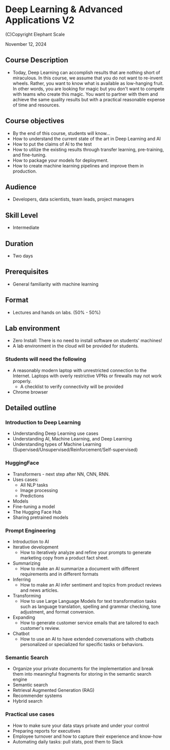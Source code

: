 # Deep Learning & Advanced Applications V2

(C)Copyright Elephant Scale

November 12, 2024

## Course Description

* Today, Deep Learning can accomplish results that are nothing short of miraculous. 
In this course, we assume that you do not want to re-invent wheels. Rather, you want to know what is
available as low-hanging fruit. In other words, you are looking for magic but you don't want to compete with
teams who create this magic. You want to partner with them and achieve the same quality results but
with a practical reasonable expense of time and resources.

  
## Course objectives
* By the end of this course, students will know...
* How to understand the current state of the art in Deep Learning and AI
* How to put the claims of AI to the test
* How to utilize the existing results through transfer learning, pre-training, and fine-tuning.
* How to package your models for deployment.
* How to create machine learning pipelines and improve them in production.

## Audience
* Developers, data scientists, team leads, project managers

## Skill Level

* Intermediate

## Duration
* Two days

## Prerequisites
* General familiarity with machine learning


## Format
* Lectures and hands on labs. (50% - 50%)


## Lab environment
* Zero Install: There is no need to install software on students' machines!
* A lab environment in the cloud will be provided for students.

### Students will need the following
* A reasonably modern laptop with unrestricted connection to the Internet. Laptops with overly restrictive VPNs or firewalls may not work properly.
    * A checklist to verify connectivity will be provided
* Chrome browser

## Detailed outline

### Introduction to Deep Learning
- Understanding Deep Learning use cases
- Understanding AI, Machine Learning, and Deep Learning
- Understanding types of Machine Learning (Supervised/Unsupervised/Reinforcement/Self-supervised)

### HuggingFace 

* Transformers - next step after NN, CNN, RNN.
* Uses cases: 
  * All NLP tasks
  * Image processing
  * Predictions
* Models
* Fine-tuning a model 
* The Hugging Face Hub
* Sharing pretrained models

### Prompt Engineering
* Introduction to AI
* Iterative development
  * How to iteratively analyze and refine your prompts to generate marketing copy from a product fact sheet.
* Summarizing
  * How to make an AI summarize a document with different requirements and in different formats
* Inferring
  * How to make an AI infer sentiment and topics from product reviews and news articles.
* Transforming
  * How to use Large Language Models for text transformation tasks such as language translation, spelling and grammar checking, tone adjustment, and format conversion.
* Expanding
  * How to generate customer service emails that are tailored to each customer's review.
* Chatbot
  * How to use an AI to have extended conversations with chatbots personalized or specialized for specific tasks or behaviors.


### Semantic Search

* Organize your private documents for the implementation and break them into meaningful fragments for storing in the semantic search engine
* Semantic search
* Retrieval Augmented Generation (RAG)
* Recommender systems
* Hybrid search

### Practical use cases
* How to make sure your data stays private and under your control
* Preparing reports for executives
* Employee turnover and how to capture their experience and know-how
* Automating daily tasks: pull stats, post them to Slack